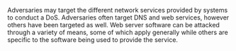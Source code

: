 Adversaries may target the different network services provided by systems to conduct a DoS. Adversaries often target DNS and web services, however others have been targeted as well. Web server software can be attacked through a variety of means, some of which apply generally while others are specific to the software being used to provide the service.
